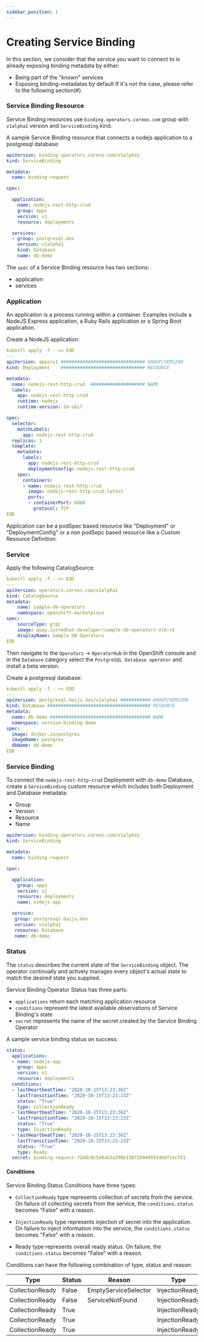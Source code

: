 ```yaml
---
sidebar_position: 1
---
```


# Creating Service Binding

In this section, we consider that the service you want to connect to is already exposing binding metadata by either:
- Being part of the "known" services
- Exposing binding-metadatas by default
If it's not the case, please refer to the following section(#)


### Service Binding Resource

Service Binding resources use `binding.operators.coreos.com` group with  `v1alpha1` version and `ServiceBinding` kind.

A sample Service Binding resource that connects a nodejs application to a postgresql database:


```yaml
apiVersion: binding.operators.coreos.com/v1alpha1
kind: ServiceBinding

metadata:
  name: binding-request 

spec:

  application:
    name: nodejs-rest-http-crud
    group: apps
    version: v1
    resource: deployments

  services:
  - group: postgresql.dev
    version: v1alpha1
    kind: Database
    name: db-demo
```

The `spec` of a Service Binding resource has two sections:
- application
- services

### Application

An application is a process running within a container. Examples include a NodeJS Express application, a Ruby Rails application or a Spring Boot application.

Create a NodeJS application:

```yaml
kubectl apply -f - << EOD
---
apiVersion: apps/v1 ############################### GROUP/VERSION
kind: Deployment    ############################### RESOURCE

metadata:
  name: nodejs-rest-http-crud  #################### NAME
  labels:
    app: nodejs-rest-http-crud
    runtime: nodejs
    runtime-version: 14-ubi7

spec:
  selector:
    matchLabels:
      app: nodejs-rest-http-crud
  replicas: 1
  template:
    metadata:
      labels:
        app: nodejs-rest-http-crud
        deploymentconfig: nodejs-rest-http-crud
    spec:
      containers:
      - name: nodejs-rest-http-crud
        image: nodejs-rest-http-crud:latest
        ports:
        - containerPort: 8080
          protocol: TCP
EOD
```

Application can be a podSpec based resource like "Deployment" or "DeploymentConfig" or a non podSepc based resource like a Custom Resource Definition.

### Service

Apply the following CatalogSource:

```yaml
kubectl apply -f - << EOD
---
apiVersion: operators.coreos.com/v1alpha1
kind: CatalogSource
metadata:
    name: sample-db-operators
    namespace: openshift-marketplace
spec:
    sourceType: grpc
    image: quay.io/redhat-developer/sample-db-operators-olm:v1
    displayName: Sample DB Operators
EOD
```

Then navigate to the `Operators` -> `OperatorHub` in the OpenShift console and in the `Database` category select the `PostgreSQL Database operator` and install a beta version.

Create a postgresql database:

```yaml
kubectl apply -f - << EOD
---
apiVersion: postgresql.baiju.dev/v1alpha1 ########### GROUP/VERSION
kind: Database ###################################### RESOURCE
metadata:
  name: db-demo ##################################### NAME
  namespace: service-binding-demo
spec:
  image: docker.io/postgres
  imageName: postgres
  dbName: db-demo
EOD
```

### Service Binding

To connect the `nodejs-rest-http-crud` Deployment with `db-demo` Database,
create a `ServiceBinding` custom resource which includes both Deployment and Database metadata:
- Group 
- Version 
- Resource 
- Name

```yaml
apiVersion: binding.operators.coreos.com/v1alpha1
kind: ServiceBinding

metadata:
  name: binding-request 

spec:

  application:
    group: apps 
    version: v1
    resource: deployments
    name: nodejs-app

  service:
   group: postgresql.baiju.dev
   version: v1alpha1
   resource: Database
   name: db-demo
```

### Status

The `status` describes the current state of the `ServiceBinding` object. The operator continually and actively manages every object's actual state to match the desired state you supplied.

Service Binding Operator Status has three parts:
- `applications` return each matching application resource
- `conditions` represent the latest available observations of Service Binding's state
- `secret` represents the name of the secret created by the Service Binding Operator

A sample service binding status on success:

```yaml
status:
  applications:
  - name: nodejs-app
    group: apps
    version: v1
    resource: deployments
  conditions:
  - lastHeartbeatTime: "2020-10-15T13:23:36Z"
    lastTransitionTime: "2020-10-15T13:23:23Z"
    status: "True"
    type: CollectionReady
  - lastHeartbeatTime: "2020-10-15T13:23:36Z"
    lastTransitionTime: "2020-10-15T13:23:23Z"
    status: "True"
    type: InjectionReady
  - lastHeartbeatTime: "2020-10-15T13:23:36Z"
    lastTransitionTime: "2020-10-15T13:23:23Z"
    status: "True"
    type: Ready
  secret: binding-request-72ddc0c540ab3a290e138726940591debf14c581
```

#### Conditions

Service Binding Status Conditions have three types:

- `CollectionReady` type represents collection of secrets from the service. On failure of collecting secrets from the service, the `conditions.status` becomes "False" with a reason.

- `InjectionReady` type represents injection of secret into the application. On failure to inject information into the service, the `conditions.status` becomes "False" with a reason.

- Ready type represents overall ready status. On failure, the `conditions.status` becomes "False" with a reason.

Conditions can have the following combination of type, status and reason:

| Type            | Status | Reason               | Type           | Status | Reason                   | Type           | Status | Reason                    |
| --------------- | ------ | -------------------- | -------------- | ------ | ------------------------ |----------------|--------|---------------------------|
| CollectionReady | False  | EmptyServiceSelector | InjectionReady | False  |                          | Ready          | False  | EmptyServiceSelector      |
| CollectionReady | False  | ServiceNotFound      | InjectionReady | False  |                          | Ready          | False  | ServiceNotFound           |
| CollectionReady | True   |                      | InjectionReady | False  | EmptyApplicationSelector | Ready          | True   | EmptyApplicationSelector  |
| CollectionReady | True   |                      | InjectionReady | False  | ApplicationNotFound      | Ready          | False  | ApplicationNotFound       |
| CollectionReady | True   |                      | InjectionReady | True   |                          | Ready          | True   |                           |